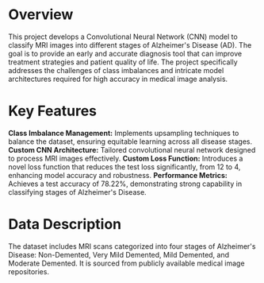 # Overview

This project develops a Convolutional Neural Network (CNN) model to classify MRI images into different stages of Alzheimer's Disease (AD). The goal is to provide an early and accurate diagnosis tool that can improve treatment strategies and patient quality of life. The project specifically addresses the challenges of class imbalances and intricate model architectures required for high accuracy in medical image analysis.

# Key Features

**Class Imbalance Management:** Implements upsampling techniques to balance the dataset, ensuring equitable learning across all disease stages.
**Custom CNN Architecture:** Tailored convolutional neural network designed to process MRI images effectively.
**Custom Loss Function:** Introduces a novel loss function that reduces the test loss significantly, from 12 to 4, enhancing model accuracy and robustness.
**Performance Metrics:** Achieves a test accuracy of 78.22%, demonstrating strong capability in classifying stages of Alzheimer's Disease.

# Data Description
The dataset includes MRI scans categorized into four stages of Alzheimer's Disease: Non-Demented, Very Mild Demented, Mild Demented, and Moderate Demented. It is sourced from publicly available medical image repositories.
